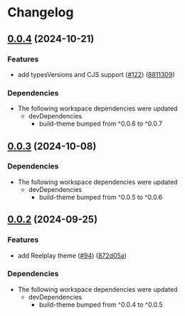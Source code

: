 # Changelog

## [0.0.4](https://github.com/muxinc/player.style/compare/@player.style/reelplay@0.0.3...@player.style/reelplay@0.0.4) (2024-10-21)


### Features

* add typesVersions and CJS support ([#122](https://github.com/muxinc/player.style/issues/122)) ([8811309](https://github.com/muxinc/player.style/commit/8811309ef34a9af3f8796069fe85abcf82325eb7))


### Dependencies

* The following workspace dependencies were updated
  * devDependencies
    * build-theme bumped from ^0.0.6 to ^0.0.7

## [0.0.3](https://github.com/muxinc/player.style/compare/@player.style/reelplay@0.0.2...@player.style/reelplay@0.0.3) (2024-10-08)


### Dependencies

* The following workspace dependencies were updated
  * devDependencies
    * build-theme bumped from ^0.0.5 to ^0.0.6

## [0.0.2](https://github.com/muxinc/player.style/compare/@player.style/reelplay-v0.0.1...@player.style/reelplay@0.0.2) (2024-09-25)


### Features

* add Reelplay theme ([#94](https://github.com/muxinc/player.style/issues/94)) ([872d05a](https://github.com/muxinc/player.style/commit/872d05a192a0bda926774eff9d4c2c3be7240f8f))


### Dependencies

* The following workspace dependencies were updated
  * devDependencies
    * build-theme bumped from ^0.0.4 to ^0.0.5
